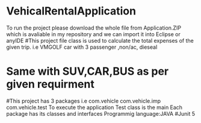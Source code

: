 # VehicalRentalApplication
To run the project please download the whole file from Application.ZIP which is avaliable in my repository and we can import it into Eclipse or anyIDE
#This project file class is used to calculate the total expenses of the given trip.
i.e VMGOLF car with 3 passenger ,non/ac, dieseal 
# Same with SUV,CAR,BUS as per given requirment
#This project has 3 packages i.e
com.vehicle
com.vehicle.imp
com.vehicle.test
To execute the application Test class is the main 
Each package has its classes and interfaces
Programmig language:JAVA
#Junit 5
